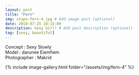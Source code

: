 ```yaml
---
layout: post
title: "Fern"
img: xtapo-fern-4.jpg # Add image post (optional)
date: 2018-07-25 10:15:00
description: Sexy Girl! # Add post description (optional)
tag: [sexy, beautiful]
---
```

Concept : Sexy Slowly  
Model : darunee Eiemfiem  
Photographer : Makrid                             

{% include image-gallery.html folder="/assets/img/fern-4" %}

